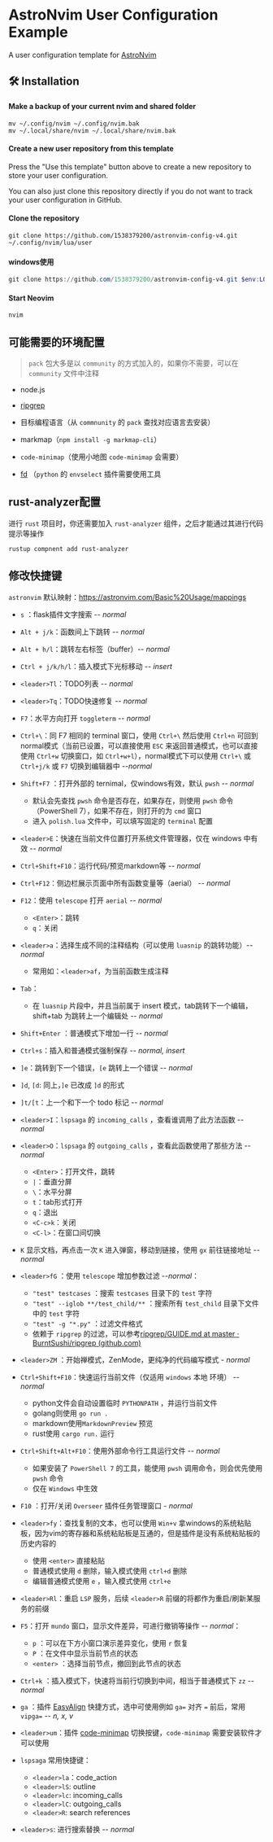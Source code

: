 # AstroNvim User Configuration Example

A user configuration template for [AstroNvim](https://github.com/AstroNvim/AstroNvim)

## 🛠️ Installation

#### Make a backup of your current nvim and shared folder

```shell
mv ~/.config/nvim ~/.config/nvim.bak
mv ~/.local/share/nvim ~/.local/share/nvim.bak
```

#### Create a new user repository from this template

Press the "Use this template" button above to create a new repository to store your user configuration.

You can also just clone this repository directly if you do not want to track your user configuration in GitHub.

#### Clone the repository

```shell
git clone https://github.com/1538379200/astronvim-config-v4.git ~/.config/nvim/lua/user
```

#### windows使用

```powershell
git clone https://github.com/1538379200/astronvim-config-v4.git $env:LOCALAPPDATA\nvim\lua\user
```

#### Start Neovim

```shell
nvim
```

## 可能需要的环境配置

> `pack` 包大多是以 `community` 的方式加入的，如果你不需要，可以在 `community` 文件中注释

- node.js

- [ripgrep](https://github.com/BurntSushi/ripgrep)

- 目标编程语言（从 `commnunity` 的 `pack` 查找对应语言去安装）

- markmap（`npm install -g markmap-cli`）

- `code-minimap`（使用小地图 `code-minimap` 会需要）

- [fd](https://github.com/sharkdp/fd) （`python` 的 `envselect` 插件需要使用工具

## rust-analyzer配置

进行 `rust` 项目时，你还需要加入 `rust-analyzer` 组件，之后才能通过其进行代码提示等操作

```base
rustup compnent add rust-analyzer
```

## 修改快捷键

`astronvim` 默认映射：https://astronvim.com/Basic%20Usage/mappings

- `s` ：flask插件文字搜索 -- _normal_

- `Alt + j/k`：函数间上下跳转 -- _normal_

- `Alt + h/l`：跳转左右标签（buffer）-- _normal_

- `Ctrl + j/k/h/l`：插入模式下光标移动 -- _insert_

- `<leader>Tl`：TODO列表 -- _normal_

- `<leader>Tq`：TODO快速修复 -- _normal_

- `F7`：水平方向打开 `toggleterm` -- _normal_

- `Ctrl+\`：同 F7 相同的 terminal 窗口，使用 `Ctrl+\` 然后使用 `Ctrl+n` 可回到normal模式（当前已设置，可以直接使用 `ESC` 来返回普通模式，也可以直接使用 `Ctrl+w` 切换窗口，如 `Ctrl+w+l`），normal模式下可以使用 `Ctrl+\` 或 `Ctrl+j/k` 或 `F7` 切换到编辑器中 --_normal_

- `Shift+F7` ：打开外部的 ternimal，仅windows有效，默认 `pwsh` -- _normal_

  - 默认会先查找 `pwsh` 命令是否存在，如果存在，则使用 `pwsh` 命令（PowerShell 7），如果不存在，则打开的为 `cmd` 窗口
  - 进入 `polish.lua` 文件中，可以填写固定的 `terminal` 配置

- `<leader>E`：快速在当前文件位置打开系统文件管理器，仅在 windows 中有效 -- _normal_

- `Ctrl+Shift+F10`：运行代码/预览markdown等 -- _normal_

- `Ctrl+F12`：侧边栏展示页面中所有函数变量等（aerial） -- _normal_

- `F12`：使用 `telescope` 打开 `aerial` -- _normal_

  - `<Enter>`：跳转
  - `q`：关闭

- `<leader>a`：选择生成不同的注释结构（可以使用 `luasnip` 的跳转功能）-- _normal_

  - 常用如：`<leader>af`，为当前函数生成注释

- `Tab`：

  - 在 `luasnip` 片段中，并且当前属于 insert 模式，tab跳转下一个编辑，shift+tab 为跳转上一个编辑处 -- _normal_

- `Shift+Enter` ：普通模式下增加一行 -- _normal_

- `Ctrl+s`：插入和普通模式强制保存 -- _normal, insert_

- `]e`：跳转到下一个错误，`[e` 跳转上一个错误 -- _normal_

- `]d`, `[d`: 同上，`]e` 已改成 `]d` 的形式

- `]t/[t`：上一个和下一个 todo 标记 -- _normal_

- `<leader>I`：`lspsaga` 的 `incoming_calls` ，查看谁调用了此方法函数 -- _normal_

- `<leader>O`：`lspsaga` 的 `outgoing_calls` ，查看此函数使用了那些方法 -- _normal_

  - `<Enter>`：打开文件，跳转
  - `|`：垂直分屏
  - `\`：水平分屏
  - `t`：tab形式打开
  - `q`：退出
  - `<C-c>k`：关闭
  - `<C-l>`：在窗口间切换

- `K` 显示文档，再点击一次 `K` 进入弹窗，移动到链接，使用 `gx` 前往链接地址 -- _normal_

- `<leader>fG` ：使用 `telescope` 增加参数过滤 --_normal_：

  - `"test" testcases` ：搜索 `testcases` 目录下的 `test` 字符
  - `"test" --iglob **/test_child/**` ：搜索所有 `test_child` 目录下文件中的 `test` 字符
  - `"test" -g "*.py"` ：过滤文件格式
  - 依赖于 `ripgrep` 的过滤，可以参考[ripgrep/GUIDE.md at master · BurntSushi/ripgrep (github.com)](https://github.com/BurntSushi/ripgrep/blob/master/GUIDE.md)

- `<leader>ZM` ：开始禅模式，ZenMode，更纯净的代码编写模式 - _normal_

- `Ctrl+Shift+F10`：快速运行当前文件（仅适用 `windows` 本地 环境） -- _normal_

  - python文件会自动设置临时 `PYTHONPATH` ，并运行当前文件
  - golang则使用 `go run .`
  - markdown使用`MarkdownPreview` 预览
  - rust使用 `cargo run.` 运行

- `Ctrl+Shift+Alt+F10`：使用外部命令行工具运行文件 -- _normal_

  - 如果安装了 `PowerShell 7` 的工具，能使用 `pwsh` 调用命令，则会优先使用 `pwsh` 命令
  - 仅在 `Windows` 中生效

- `F10` ：打开/关闭 `Overseer` 插件任务管理窗口 - _normal_

- `<leader>fy`：查找复制的文本，也可以使用 `Win+v` 拿windows的系统粘贴板，因为vim的寄存器和系统粘贴板是互通的，但是插件是没有系统粘贴板的历史内容的

  - 使用 `<enter>` 直接粘贴
  - 普通模式使用 `d` 删除，输入模式使用 `ctrl+d` 删除
  - 编辑普通模式使用 `e` ，输入模式使用 `ctrl+e`

- `<leader>Rl`：重启 `LSP` 服务，后续 `<leader>R` 前缀的将都作为重启/刷新某服务的前缀

- `F5`：打开 `mundo` 窗口，显示文件差异，可进行撤销等操作 -- _normal_：

  - `p` ：可以在下方小窗口演示差异变化，使用 `r` 恢复
  - `P` ：在文件中显示当前节点的状态
  - `<enter>` ：选择当前节点，撤回到此节点的状态

- `Ctrl+k` ：插入模式下，快速将当前行切换到中间，相当于普通模式下 `zz` -- _normal_

- `ga` ：插件 [EasyAlign](https://github.com/junegunn/vim-easy-align) 快捷方式，选中可使用例如 `ga=` 对齐 `=` 前后，常用 `vipga=` -- _n, x, v_

- `<leader>um`：插件 [code-minimap](https://github.com/wfxr/code-minimap) 切换按键，`code-minimap` 需要安装软件才可以使用

- `lspsaga` 常用快捷键：

  - `<leader>la`：code_action
  - `<leader>lS`: outline
  - `<leader>lc`: incoming_calls
  - `<leader>lC`: outgoing_calls
  - `<leader>R`: search references

- `<leader>s`: 进行搜索替换 -- _normal_
